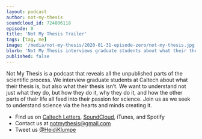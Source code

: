 ```yaml
---
layout: podcast
author: not-my-thesis
soundcloud_id: 724806118
episode: 0
title: 'Not My Thesis Trailer'
tags: [tag, me]
image: '/media/not-my-thesis/2020-01-31-episode-zero/not-my-thesis.jpg'
blurb: 'Not My Thesis interviews graduate students about what their thesis is, but also what their thesis is not. Listen as we explore science via the hearts and minds creating it.'
published: false
---
```


Not My Thesis is a podcast that reveals all the unpublished parts of the scientific process. We interview graduate students at Caltech about what their thesis is, but also what their thesis isn’t. We want to understand not just what they do, but how they do it, why they do it, and how the other parts of their life all feed into their passion for science. Join us as we seek to understand science via the hearts and minds creating it.

- Find us on <a href="https://caltechletters.org/podcasts/" target="_blank">Caltech Letters</a>, <a href="https://soundcloud.com/caltechletters" target="_blank">SoundCloud</a>, iTunes, and Spotify
- Contact us at [notmythesis@gmail.com](mailto:notmythesis@gmail.com)
- Tweet us <a href="https://twitter.com/HeidiKlumpe" target="_blank">@HeidiKlumpe</a>
